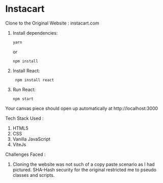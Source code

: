 # Instacart
Clone to the Original Website : instacart.com 

1.  Install dependencies:

        yarn

    or

        npm install

2. Install React:

        npm install react

3.  Run React:

        npm start

Your canvas piece should open up automatically at http://localhost:3000 

Tech Stack Used :

1. HTML5
2. CSS
3. Vanilla JavaScript
4. ViteJs

Challenges Faced :

1. Cloning the website was not such of a copy paste scenario as I had pictured. SHA-Hash security for the original restricted me to pseudo classes and scripts.
